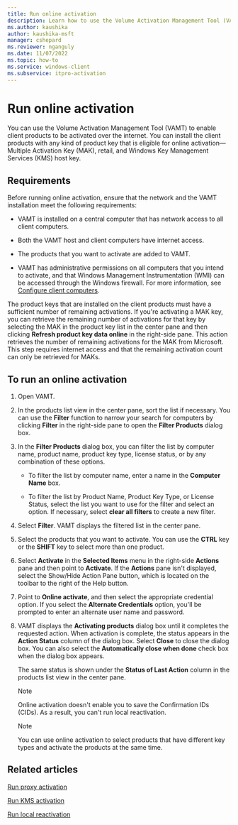 ```yaml
---
title: Run online activation
description: Learn how to use the Volume Activation Management Tool (VAMT) to enable client products to be activated online.
ms.author: kaushika
author: kaushika-msft
manager: cshepard
ms.reviewer: nganguly
ms.date: 11/07/2022
ms.topic: how-to
ms.service: windows-client
ms.subservice: itpro-activation
---
```


# Run online activation

You can use the Volume Activation Management Tool (VAMT) to enable client products to be activated over the internet. You can install the client products with any kind of product key that is eligible for online activation—Multiple Activation Key (MAK), retail, and Windows Key Management Services (KMS) host key.

## Requirements

Before running online activation, ensure that the network and the VAMT installation meet the following requirements:

- VAMT is installed on a central computer that has network access to all client computers.

- Both the VAMT host and client computers have internet access.

- The products that you want to activate are added to VAMT.

- VAMT has administrative permissions on all computers that you intend to activate, and that Windows Management Instrumentation (WMI) can be accessed through the Windows firewall. For more information, see [Configure client computers](configure-client-computers-vamt.md).

The product keys that are installed on the client products must have a sufficient number of remaining activations. If you're activating a MAK key, you can retrieve the remaining number of activations for that key by selecting the MAK in the product key list in the center pane and then clicking **Refresh product key data online** in the right-side pane. This action retrieves the number of remaining activations for the MAK from Microsoft. This step requires internet access and that the remaining activation count can only be retrieved for MAKs.

## To run an online activation

1. Open VAMT.

2. In the products list view in the center pane, sort the list if necessary. You can use the **Filter** function to narrow your search for computers by clicking **Filter** in the right-side pane to open the **Filter Products** dialog box.

3. In the **Filter Products** dialog box, you can filter the list by computer name, product name, product key type, license status, or by any combination of these options.

    - To filter the list by computer name, enter a name in the **Computer Name** box.

    - To filter the list by Product Name, Product Key Type, or License Status, select the list you want to use for the filter and select an option. If necessary, select **clear all filters** to create a new filter.

4. Select **Filter**. VAMT displays the filtered list in the center pane.

5. Select the products that you want to activate. You can use the **CTRL** key or the **SHIFT** key to select more than one product.

6. Select **Activate** in the **Selected Items** menu in the right-side **Actions** pane and then point to **Activate**. If the **Actions** pane isn't displayed, select the Show/Hide Action Pane button, which is located on the toolbar to the right of the Help button.

7. Point to **Online activate**, and then select the appropriate credential option. If you select the **Alternate Credentials** option, you'll be prompted to enter an alternate user name and password.

8. VAMT displays the **Activating products** dialog box until it completes the requested action. When activation is complete, the status appears in the **Action Status** column of the dialog box. Select **Close** to close the dialog box. You can also select the **Automatically close when done** check box when the dialog box appears.

    The same status is shown under the **Status of Last Action** column in the products list view in the center pane.

    > [!NOTE]
    > Online activation doesn't enable you to save the Confirmation IDs (CIDs). As a result, you can't run local reactivation.

    > [!NOTE]
    > You can use online activation to select products that have different key types and activate the products at the same time.

## Related articles

[Run proxy activation](proxy-activation-vamt.md)

[Run KMS activation](kms-activation-vamt.md)

[Run local reactivation](local-reactivation-vamt.md)
